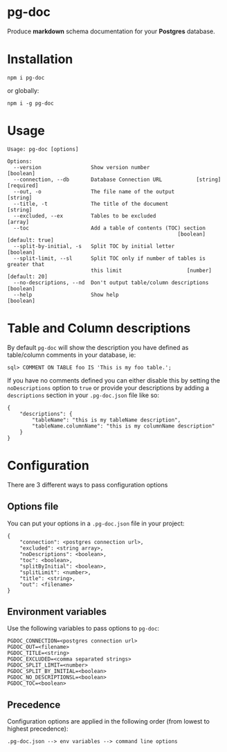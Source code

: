 # pg-doc

Produce **markdown** schema documentation for your **Postgres** database.

# Installation
```
npm i pg-doc
```
or globally:

```
npm i -g pg-doc
```

# Usage

```
Usage: pg-doc [options]

Options:
  --version                Show version number                         [boolean]
  --connection, --db       Database Connection URL           [string] [required]
  --out, -o                The file name of the output                  [string]
  --title, -t              The title of the document                    [string]
  --excluded, --ex         Tables to be excluded                         [array]
  --toc                    Add a table of contents (TOC) section
                                                       [boolean] [default: true]
  --split-by-initial, -s   Split TOC by initial letter                 [boolean]
  --split-limit, --sl      Split TOC only if number of tables is greater that
                           this limit                     [number] [default: 20]
  --no-descriptions, --nd  Don't output table/column descriptions      [boolean]
  --help                   Show help                                   [boolean]
```
# Table and Column descriptions
By default `pg-doc` will show the description you have defined as table/column comments in your database, ie:
```
sql> COMMENT ON TABLE foo IS 'This is my foo table.';
```
If you have no comments defined you can either disable this by setting the `noDescriptions` option to `true` or provide your descriptions by adding a `descriptions` section in your `.pg-doc.json` file like so:
```
{
    "descriptions": {
        "tableName": "this is my tableName description",
        "tableName.columnName": "this is my columnName description"
    }
}
```

# Configuration
  
There are 3 different ways to pass configuration options

## Options file
You can put your options in a `.pg-doc.json` file in your project:

```
{
    "connection": <postgres connection url>,
    "excluded": <string array>,
    "noDescriptions": <boolean>,
    "toc": <boolean>,
    "splitByInitial": <boolean>,
    "splitLimit": <number>,
    "title": <string>,
    "out": <filename>
}
```

## Environment variables
Use the following variables to pass options to `pg-doc`:
```
PGDOC_CONNECTION=<postgres connection url> 
PGDOC_OUT=<filename>
PGDOC_TITLE=<string>
PGDOC_EXCLUDED=<comma separated strings>
PGDOC_SPLIT_LIMIT=<number>
PGDOC_SPLIT_BY_INITIAL=<boolean>
PGDOC_NO_DESCRIPTIONSL=<boolean>
PGDOC_TOC=<boolean>
```
## Precedence
Configuration options are applied in the following order (from lowest to highest precedence):

`.pg-doc.json --> env variables --> command line options`

